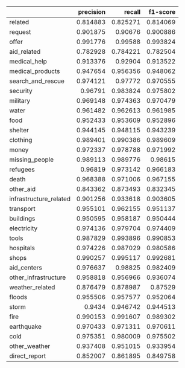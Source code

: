 |                        |   precision |   recall |   f1-score |
|:-----------------------|------------:|---------:|-----------:|
| related                |    0.814883 | 0.825271 |   0.814069 |
| request                |    0.901875 | 0.90676  |   0.900886 |
| offer                  |    0.991776 | 0.99588  |   0.993824 |
| aid_related            |    0.782928 | 0.784221 |   0.782504 |
| medical_help           |    0.913376 | 0.92904  |   0.913522 |
| medical_products       |    0.947654 | 0.956356 |   0.948062 |
| search_and_rescue      |    0.974121 | 0.97772  |   0.970555 |
| security               |    0.96791  | 0.983824 |   0.975802 |
| military               |    0.969148 | 0.974363 |   0.970479 |
| water                  |    0.961482 | 0.962613 |   0.961985 |
| food                   |    0.952433 | 0.953609 |   0.952896 |
| shelter                |    0.944145 | 0.948115 |   0.943239 |
| clothing               |    0.989401 | 0.990386 |   0.989609 |
| money                  |    0.972337 | 0.978788 |   0.971992 |
| missing_people         |    0.989113 | 0.989776 |   0.98615  |
| refugees               |    0.96819  | 0.973142 |   0.966183 |
| death                  |    0.968388 | 0.971006 |   0.967155 |
| other_aid              |    0.843362 | 0.873493 |   0.832345 |
| infrastructure_related |    0.901256 | 0.933618 |   0.903605 |
| transport              |    0.955101 | 0.962155 |   0.951137 |
| buildings              |    0.950595 | 0.958187 |   0.950444 |
| electricity            |    0.974136 | 0.979704 |   0.974409 |
| tools                  |    0.987829 | 0.993896 |   0.990853 |
| hospitals              |    0.974226 | 0.987029 |   0.980586 |
| shops                  |    0.990257 | 0.995117 |   0.992681 |
| aid_centers            |    0.976637 | 0.98825  |   0.982409 |
| other_infrastructure   |    0.958818 | 0.956966 |   0.936074 |
| weather_related        |    0.876479 | 0.878987 |   0.87529  |
| floods                 |    0.955506 | 0.957577 |   0.952064 |
| storm                  |    0.9434   | 0.946742 |   0.944513 |
| fire                   |    0.990153 | 0.991607 |   0.989302 |
| earthquake             |    0.970433 | 0.971311 |   0.970611 |
| cold                   |    0.975351 | 0.980009 |   0.975502 |
| other_weather          |    0.937408 | 0.951015 |   0.933954 |
| direct_report          |    0.852007 | 0.861895 |   0.849758 |

